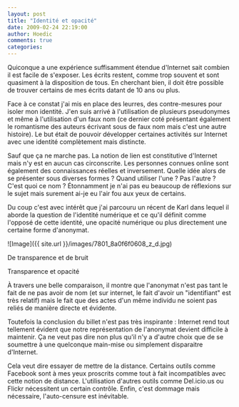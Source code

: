 ```yaml
---
layout: post
title: "Identité et opacité"
date: 2009-02-24 22:19:00
author: Hoedic
comments: true
categories: 
---
```



Quiconque a une expérience suffisamment étendue d'Internet sait combien il est facile de s'exposer. Les écrits restent, comme trop souvent et sont quasiment à la disposition de tous. En cherchant bien, il doit être possible de trouver certains de mes écrits datant de 10 ans ou plus.

Face à ce constat j'ai mis en place des leurres, des contre-mesures pour isoler mon identité. J'en suis arrivé à l'utilisation de plusieurs pseudonymes et même à l'utilisation d'un faux nom (ce dernier coté présentant également le romantisme des auteurs écrivant sous de faux nom mais c'est une autre histoire). Le but était de pouvoir développer certaines activités sur Internet avec une identité complètement mais distincte.

Sauf que ça ne marche pas. La notion de lien est constitutive d'Internet mais n'y est en aucun cas circonscrite. Les personnes connues online sont également des connaissances réelles et inversement. Quelle idée alors de se présenter sous diverses formes ? Quand utiliser l'une ? Pas l'autre ? C'est quoi ce nom ? Étonnamment je n'ai pas eu beaucoup de réflexions sur le sujet mais surement ai-je eu l'air fou aux yeux de certains.

Du coup c'est avec intérêt que j'ai parcouru un  récent de Karl dans lequel il aborde la question de l'identité numérique et ce qu'il définit comme l'opposé de cette identité, une opacité numérique ou plus directement une certaine forme d'anonymat.


![Image]({{ site.url }}/images/7801_8a0f6f0608_z_d.jpg)
<div class="photoattrib">De transparence et de bruit</div>


Transparence et opacité



À travers une belle comparaison, il montre que l'anonymat n'est pas tant le fait de ne pas avoir de nom (et sur internet, le fait d'avoir un "identifiant" est très relatif) mais le fait que des actes d'un même individu ne soient pas reliés de manière directe et évidente.

Toutefois la conclusion du billet n'est pas très inspirante : Internet rend tout tellement évident que notre représentation de l'anonymat devient difficile à maintenir. Ça ne veut pas dire non plus qu'il n'y a d'autre choix que de se soumettre à une quelconque main-mise ou simplement disparaitre d'Internet.

Cela veut dire essayer de mettre de la distance. Certains outils comme Facebook sont à mes yeux proscrits comme tout à fait incompatibles avec cette notion de distance. L'utilisation d'autres outils comme Del.icio.us ou Flickr nécessitent un certain contrôle. Enfin, c'est dommage mais nécessaire, l'auto-censure est inévitable.